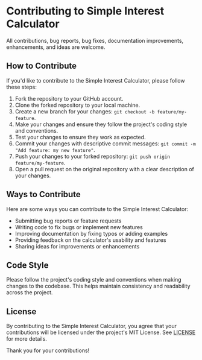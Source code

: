 # Contributing to Simple Interest Calculator

All contributions, bug reports, bug fixes, documentation improvements, enhancements, and ideas are welcome.

## How to Contribute

If you'd like to contribute to the Simple Interest Calculator, please follow these steps:

1. Fork the repository to your GitHub account.
2. Clone the forked repository to your local machine.
3. Create a new branch for your changes: `git checkout -b feature/my-feature`.
4. Make your changes and ensure they follow the project's coding style and conventions.
5. Test your changes to ensure they work as expected.
6. Commit your changes with descriptive commit messages: `git commit -m "Add feature: my new feature"`.
7. Push your changes to your forked repository: `git push origin feature/my-feature`.
8. Open a pull request on the original repository with a clear description of your changes.

## Ways to Contribute

Here are some ways you can contribute to the Simple Interest Calculator:

- Submitting bug reports or feature requests
- Writing code to fix bugs or implement new features
- Improving documentation by fixing typos or adding examples
- Providing feedback on the calculator's usability and features
- Sharing ideas for improvements or enhancements

## Code Style

Please follow the project's coding style and conventions when making changes to the codebase. This helps maintain consistency and readability across the project.

## License

By contributing to the Simple Interest Calculator, you agree that your contributions will be licensed under the project's MIT License. See [LICENSE](LICENSE) for more details.

Thank you for your contributions!
